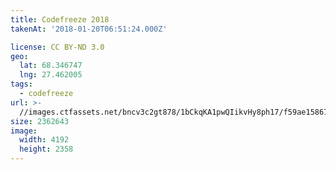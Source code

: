 ```yaml
---
title: Codefreeze 2018
takenAt: '2018-01-20T06:51:24.000Z'

license: CC BY-ND 3.0
geo:
  lat: 68.346747
  lng: 27.462005
tags:
  - codefreeze
url: >-
  //images.ctfassets.net/bncv3c2gt878/1bCkqKA1pwQIikvHy8ph17/f59ae1586767660a4ead49e91f69c24d/codefreeze-2018_25929138398_o
size: 2362643
image:
  width: 4192
  height: 2358
---
```


